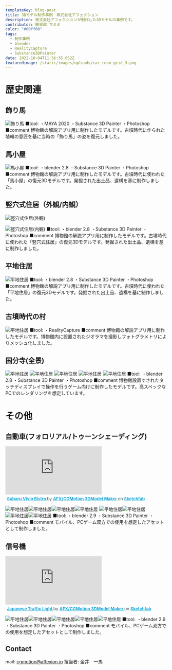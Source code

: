 ```yaml
---
templateKey: blog-post
title: 3Dモデル制作事例　株式会社アフェクション
description: 株式会社アフェクションが制作した3Dモデルの事例です。
contributor: 開発部 マミミ
color: "#00ff00"
tags:
  - 制作事例
  - blender
  - RealityCapture
  - Substance3DPainter
date: 2022-10-04T11:36:35.652Z
featuredimage: /static/images/uploads/car_toon_grid_3.png
---
```

# 歴史関連
## 飾り馬
![飾り馬](https://firebasestorage.googleapis.com/v0/b/affexion-blog-image.appspot.com/o/kokuho%2Fuma.png?alt=media&token=e85caa69-dbf3-4f12-98b2-bbe9b9c05b06)
■tool:
・MAYA 2020
・Substance 3D Painter
・Photoshop
■comment
博物館の解説アプリ用に制作したモデルです。古墳時代に作られた埴輪の意匠を基に当時の「飾り馬」の姿を復元しました。

## 馬小屋
![馬小屋](https://firebasestorage.googleapis.com/v0/b/affexion-blog-image.appspot.com/o/kodai%2Fumakoya_grid.png?alt=media&token=5d31255f-5971-4906-bef6-ca8044ad7028)
■tool:
・blender 2.8
・Substance 3D Painter
・Photoshop
■comment
博物館の解説アプリ用に制作したモデルです。古墳時代に使われた「馬小屋」の復元3Dモデルです。発掘された出土品、遺構を基に制作しました。

## 竪穴式住居（外観/内観）
![竪穴式住居(外観)](https://firebasestorage.googleapis.com/v0/b/affexion-blog-image.appspot.com/o/kodai%2Ftateana_grid.png?alt=media&token=063d6120-c787-498e-bf2c-15e05243f42a)

![竪穴式住居(内観)](https://firebasestorage.googleapis.com/v0/b/affexion-blog-image.appspot.com/o/kodai%2Ftateana_inside.png?alt=media&token=aa9a4ef5-e827-4ba3-8eae-d12617321eea)
■tool:
・blender 2.8
・Substance 3D Painter
・Photoshop
■comment
博物館の解説アプリ用に制作したモデルです。古墳時代に使われた「竪穴式住居」の復元3Dモデルです。発掘された出土品、遺構を基に制作しました。

## 平地住居
![平地住居](https://firebasestorage.googleapis.com/v0/b/affexion-blog-image.appspot.com/o/kodai%2Fheiti_grid.png?alt=media&token=0b9d08fa-56cc-4d79-8c97-f297d84a4def)
■tool:
・blender 2.8
・Substance 3D Painter
・Photoshop
■comment
博物館の解説アプリ用に制作したモデルです。古墳時代に使われた「平地住居」の復元3Dモデルです。発掘された出土品、遺構を基に制作しました。

## 古墳時代の村
![平地住居](https://firebasestorage.googleapis.com/v0/b/affexion-blog-image.appspot.com/o/kodai%2Fkodai_grid.png?alt=media&token=26032262-87dd-4c85-8184-06aab98e8399)
■tool:
・RealityCapture
■comment
博物館の解説アプリ用に制作したモデルです。博物館内に設置されたジオラマを撮影しフォトグラメトリによりメッシュ化しました。

## 国分寺(全景)
![平地住居](https://firebasestorage.googleapis.com/v0/b/affexion-blog-image.appspot.com/o/kokubunji%2F01.png?alt=media&token=acc9dad9-1ad4-40fb-9a50-5ca98a999849)
![平地住居](https://firebasestorage.googleapis.com/v0/b/affexion-blog-image.appspot.com/o/kokubunji%2F02.png?alt=media&token=ae0fa09d-4320-44b3-b124-75bfd598b351)
![平地住居](https://firebasestorage.googleapis.com/v0/b/affexion-blog-image.appspot.com/o/kokubunji%2F03.png?alt=media&token=1875468b-4c53-4cf9-9fab-a6213cc75bf0)
![平地住居](https://firebasestorage.googleapis.com/v0/b/affexion-blog-image.appspot.com/o/kokubunji%2F04.png?alt=media&token=fa0bb91d-f6e1-4b6b-bcef-6303f42d61b4)
![平地住居](https://firebasestorage.googleapis.com/v0/b/affexion-blog-image.appspot.com/o/kokubunji%2F05.png?alt=media&token=877524ef-6eb1-40e0-9e19-4365f6a8556c)
■tool:
・blender 2.8
・Substance 3D Painter
・Photoshop
■comment
博物館設置すされたタッチディスプレイで操作を行うゲーム向けに制作したモデルです。高スペックなPCでのレンダリングを想定しています。

# その他
## 自動車(フォロリアル/トゥーンシェーディング)
<div class="sketchfab-embed-wrapper"> <iframe title="Subaru Vivio Bistro" frameborder="0" allowfullscreen mozallowfullscreen="true" webkitallowfullscreen="true" allow="autoplay; fullscreen; xr-spatial-tracking" xr-spatial-tracking execution-while-out-of-viewport execution-while-not-rendered web-share src="https://sketchfab.com/models/c691b326ba724ec0b9a656511ce35992/embed"> </iframe> <p style="font-size: 13px; font-weight: normal; margin: 5px; color: #4A4A4A;"> <a href="https://sketchfab.com/3d-models/subaru-vivio-bistro-c691b326ba724ec0b9a656511ce35992?utm_medium=embed&utm_campaign=share-popup&utm_content=c691b326ba724ec0b9a656511ce35992" target="_blank" style="font-weight: bold; color: #1CAAD9;"> Subaru Vivio Bistro </a> by <a href="https://sketchfab.com/afx_cgmotion?utm_medium=embed&utm_campaign=share-popup&utm_content=c691b326ba724ec0b9a656511ce35992" target="_blank" style="font-weight: bold; color: #1CAAD9;"> AFX/CGMotion 3DModel Maker </a> on <a href="https://sketchfab.com?utm_medium=embed&utm_campaign=share-popup&utm_content=c691b326ba724ec0b9a656511ce35992" target="_blank" style="font-weight: bold; color: #1CAAD9;">Sketchfab</a></p></div>

![平地住居](https://firebasestorage.googleapis.com/v0/b/affexion-blog-image.appspot.com/o/3dmodel_other%2Fcar_low_grid_1.png?alt=media&token=a7881d37-6c71-4a89-9bd9-8e618fd44c00)![平地住居](https://firebasestorage.googleapis.com/v0/b/affexion-blog-image.appspot.com/o/3dmodel_other%2Fcar_low_grid_2.png?alt=media&token=384cd9cd-b2ae-49ed-a44d-a782c812de70)![平地住居](https://firebasestorage.googleapis.com/v0/b/affexion-blog-image.appspot.com/o/3dmodel_other%2Fcar_low_grid_3.png?alt=media&token=09491729-55d9-4c4b-ad47-3bb92acd5144)![平地住居](https://firebasestorage.googleapis.com/v0/b/affexion-blog-image.appspot.com/o/3dmodel_other%2Fcar_low_grid_4.png?alt=media&token=f9674888-63f9-4b77-a833-eaf43f71e705)
![平地住居](https://firebasestorage.googleapis.com/v0/b/affexion-blog-image.appspot.com/o/3dmodel_other%2Fcar_toon_grid_1.png?alt=media&token=1806c385-a393-4301-a8d0-02e183ee1939)![平地住居](https://firebasestorage.googleapis.com/v0/b/affexion-blog-image.appspot.com/o/3dmodel_other%2Fcar_toon_grid_2.png?alt=media&token=f5a771f3-4816-4f33-8fba-6a4a7463a3c6)![平地住居](https://firebasestorage.googleapis.com/v0/b/affexion-blog-image.appspot.com/o/3dmodel_other%2Fcar_toon_grid_3.png?alt=media&token=54af18dd-f75f-4dd8-ae78-596b7a1dccc5)![平地住居](https://firebasestorage.googleapis.com/v0/b/affexion-blog-image.appspot.com/o/3dmodel_other%2Fcar_toon_grid_5.png?alt=media&token=dd19aa73-c963-421e-8362-5086cea0ebbf)
■tool:
・blender 2.9
・Substance 3D Painter
・Photoshop
■comment
モバイル、PCゲーム双方での使用を想定したアセットとして制作しました。

## 信号機
<div class="sketchfab-embed-wrapper"> <iframe title="Japanese Traffic Light" frameborder="0" allowfullscreen mozallowfullscreen="true" webkitallowfullscreen="true" allow="autoplay; fullscreen; xr-spatial-tracking" xr-spatial-tracking execution-while-out-of-viewport execution-while-not-rendered web-share src="https://sketchfab.com/models/3e35c76a6ee24d759e39edc2f90677e1/embed"> </iframe> <p style="font-size: 13px; font-weight: normal; margin: 5px; color: #4A4A4A;"> <a href="https://sketchfab.com/3d-models/japanese-traffic-light-3e35c76a6ee24d759e39edc2f90677e1?utm_medium=embed&utm_campaign=share-popup&utm_content=3e35c76a6ee24d759e39edc2f90677e1" target="_blank" style="font-weight: bold; color: #1CAAD9;"> Japanese Traffic Light </a> by <a href="https://sketchfab.com/afx_cgmotion?utm_medium=embed&utm_campaign=share-popup&utm_content=3e35c76a6ee24d759e39edc2f90677e1" target="_blank" style="font-weight: bold; color: #1CAAD9;"> AFX/CGMotion 3DModel Maker </a> on <a href="https://sketchfab.com?utm_medium=embed&utm_campaign=share-popup&utm_content=3e35c76a6ee24d759e39edc2f90677e1" target="_blank" style="font-weight: bold; color: #1CAAD9;">Sketchfab</a></p></div>

![平地住居](https://firebasestorage.googleapis.com/v0/b/affexion-blog-image.appspot.com/o/3dmodel_other%2FTrafficLight_Grid_1.png?alt=media&token=e2d2480d-3898-46e9-bee8-33e4aeb635e3)![平地住居](https://firebasestorage.googleapis.com/v0/b/affexion-blog-image.appspot.com/o/3dmodel_other%2FTrafficLight_Grid_2.png?alt=media&token=c9c761bf-9b24-4e97-aeab-3d65ecbc0576)![平地住居](https://firebasestorage.googleapis.com/v0/b/affexion-blog-image.appspot.com/o/3dmodel_other%2FTrafficLight_Grid_3.png?alt=media&token=a25ddfe0-f4f6-4079-9adf-5303cdbd408d)![平地住居](https://firebasestorage.googleapis.com/v0/b/affexion-blog-image.appspot.com/o/3dmodel_other%2FTrafficLight_Grid_4.png?alt=media&token=75026056-7284-4628-8258-0da202a9126a)![平地住居](https://firebasestorage.googleapis.com/v0/b/affexion-blog-image.appspot.com/o/3dmodel_other%2FTrafficLight_Grid_5.png?alt=media&token=7d601fc8-4900-40d6-9ca4-ea2b4dc31e8b)
■tool:
・blender 2.9
・Substance 3D Painter
・Photoshop
■comment
モバイル、PCゲーム双方での使用を想定したアセットとして制作しました。

## Contact
mail: cgmotion@affexion.jp
担当者: 金井　一馬